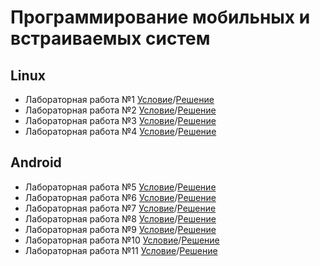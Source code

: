 # Программирование мобильных и встраиваемых систем
Linux
------
* Лабораторная работа №1 [Условие](https://drive.google.com/open?id=1RAgSfI4diBfIhmqynT_UpYJv8mkUQ803)/[Решение](https://github.com/isysoi3/PMVS/tree/master/lab1)
* Лабораторная работа №2 [Условие](https://drive.google.com/open?id=1gD6Dc913YpiArcICIRqJQXbFP9ifLvYh)/[Решение](https://github.com/isysoi3/PMVS/tree/master/lab2)
* Лабораторная работа №3 [Условие](https://drive.google.com/open?id=1V4K7NV8MDerxZczuBP9RT8sLrWr5uDwI)/[Решение](https://github.com/isysoi3/PMVS/tree/master/lab3)
* Лабораторная работа №4 [Условие](https://drive.google.com/open?id=1rVKTKrIAKm19LyAzEFny-1s4q3BumBX9)/[Решение](https://github.com/isysoi3/PMVS/tree/master/lab4)

Android
------
* Лабораторная работа №5 [Условие](https://drive.google.com/open?id=1lqjmDjRK5IprwksF1WJgMrF8Ox6Su2LI)/[Решение](https://github.com/isysoi3/PMVS/tree/master/lab5)
* Лабораторная работа №6 [Условие](https://drive.google.com/open?id=1y928oromuuXvx73s24_Wh58TIDyjRjJw)/[Решение](https://github.com/isysoi3/PMVS/tree/master/lab6)
* Лабораторная работа №7 [Условие](https://drive.google.com/open?id=11itwYR-AQjw4s_JClsDonng1uF9k0kyU)/[Решение](https://github.com/isysoi3/PMVS/tree/master/lab7)
* Лабораторная работа №8 [Условие](https://drive.google.com/open?id=1zgNkqM39Klqi5Um4V5dJdcA6R2Vn-5pt)/[Решение](https://github.com/isysoi3/PMVS/tree/master/lab8)
* Лабораторная работа №9 [Условие](https://drive.google.com/open?id=1rtCejhjqMN_LvnIu4tsC8oHCk8IMUcSY)/[Решение](https://github.com/isysoi3/PMVS/tree/master/lab9)
* Лабораторная работа №10 [Условие](https://drive.google.com/open?id=1BQJ0OBvaTbHkztRkc-314x_1ssMY4lkb)/[Решение](https://github.com/isysoi3/PMVS/tree/master/lab10)
* Лабораторная работа №11 [Условие](https://drive.google.com/open?id=1gISUzdefdacX9gp_dHKy6zTX2VTwuaAr)/[Решение](https://github.com/isysoi3/AmazingGifs)
